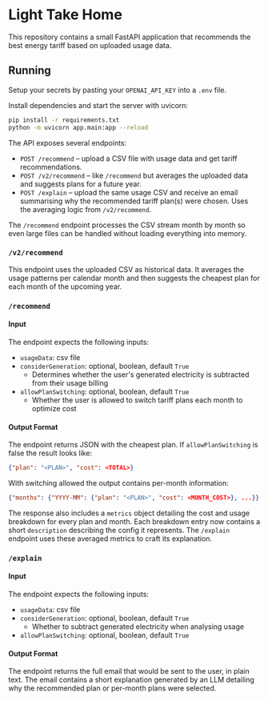 # Light Take Home

This repository contains a small FastAPI application that recommends the best energy tariff based on uploaded usage data.

## Running

Setup your secrets by pasting your `OPENAI_API_KEY` into a `.env` file.

Install dependencies and start the server with uvicorn:

```bash
pip install -r requirements.txt
python -m uvicorn app.main:app --reload
```

The API exposes several endpoints:

- `POST /recommend` – upload a CSV file with usage data and get tariff recommendations.
- `POST /v2/recommend` – like `/recommend` but averages the uploaded data and suggests plans for a future year.
- `POST /explain` – upload the same usage CSV and receive an email summarising why the recommended tariff plan(s) were chosen. Uses the averaging logic from `/v2/recommend`.

The `/recommend` endpoint processes the CSV stream month by month so even large
files can be handled without loading everything into memory.

### `/v2/recommend`
This endpoint uses the uploaded CSV as historical data. It averages the usage
patterns per calendar month and then suggests the cheapest plan for each month
of the upcoming year.

### `/recommend` 
#### Input
The endpoint expects the following inputs:
- `usageData`: csv file
- `considerGeneration`: optional, boolean, default `True`
  - Determines whether the user's generated electricity is subtracted from their usage billing
- `allowPlanSwitching`: optional, boolean, default `True`
  - Whether the user is allowed to switch tariff plans each month to optimize cost

#### Output Format
The endpoint returns JSON with the cheapest plan.
If `allowPlanSwitching` is false the result looks like:

```json
{"plan": "<PLAN>", "cost": <TOTAL>}
```

With switching allowed the output contains per-month information:

```json
{"months": {"YYYY-MM": {"plan": "<PLAN>", "cost": <MONTH_COST>}, ...}}
```

The response also includes a `metrics` object detailing the cost and usage
breakdown for every plan and month. Each breakdown entry now contains a short
`description` describing the config it represents. The `/explain` endpoint uses
these averaged metrics to craft its explanation.


### `/explain`
#### Input
The endpoint expects the following inputs:
- `usageData`: csv file
- `considerGeneration`: optional, boolean, default `True`
  - Whether to subtract generated electricity when analysing usage
- `allowPlanSwitching`: optional, boolean, default `True`
  
#### Output Format
The endpoint returns the full email that would be sent to the user, in plain text. The email contains a short explanation generated by an LLM detailing why the recommended plan or per-month plans were selected.
